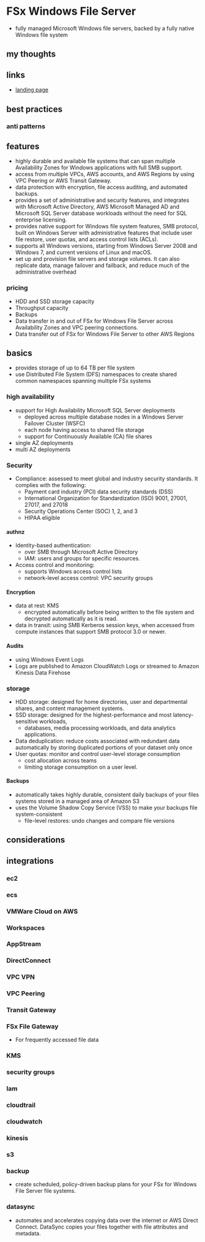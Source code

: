 # FSx Windows File Server

- fully managed Microsoft Windows file servers, backed by a fully native Windows file system

## my thoughts

## links

- [landing page](https://aws.amazon.com/fsx/windows/?nc=sn&loc=2)

## best practices

### anti patterns

## features

- highly durable and available file systems that can span multiple Availability Zones for Windows applications with full SMB support.
- access from multiple VPCs, AWS accounts, and AWS Regions by using VPC Peering or AWS Transit Gateway.
- data protection with encryption, file access auditing, and automated backups.
- provides a set of administrative and security features, and integrates with Microsoft Active Directory, AWS Microsoft Managed AD and Microsoft SQL Server database workloads without the need for SQL enterprise licensing.
- provides native support for Windows file system features, SMB protocol, built on Windows Server with administrative features that include user file restore, user quotas, and access control lists (ACLs).
- supports all Windows versions, starting from Windows Server 2008 and Windows 7, and current versions of Linux and macOS.
- set up and provision file servers and storage volumes. It can also replicate data, manage failover and failback, and reduce much of the administrative overhead

### pricing

- HDD and SSD storage capacity
- Throughput capacity
- Backups
- Data transfer in and out of FSx for Windows File Server across Availability Zones and VPC peering connections.
- Data transfer out of FSx for Windows File Server to other AWS Regions

## basics

- provides storage of up to 64 TB per file system
- use Distributed File System (DFS) namespaces to create shared common namespaces spanning multiple FSx systems

### high availability

- support for High Availability Microsoft SQL Server deployments
  - deployed across multiple database nodes in a Windows Server Failover Cluster (WSFC)
  - each node having access to shared file storage
  - support for Continuously Available (CA) file shares
- single AZ deployments
- multi AZ deployments

### Security

- Compliance: assessed to meet global and industry security standards. It complies with the following:
  - Payment card industry (PCI) data security standards (DSS)
  - International Organization for Standardization (ISO) 9001, 27001, 27017, and 27018
  - Security Operations Center (SOC) 1, 2, and 3
  - HIPAA eligible

#### authnz

- Identity-based authentication:
  - over SMB through Microsoft Active Directory
  - IAM: users and groups for specific resources.
- Access control and monitoring:
  - supports Windows access control lists
  - network-level access control: VPC security groups

#### Encryption

- data at rest: KMS
  - encrypted automatically before being written to the file system and decrypted automatically as it is read.
- data in transit: using SMB Kerberos session keys, when accessed from compute instances that support SMB protocol 3.0 or newer.

#### Audits

- using Windows Event Logs
- Logs are published to Amazon CloudWatch Logs or streamed to Amazon Kinesis Data Firehose

### storage

- HDD storage: designed for home directories, user and departmental shares, and content management systems.
- SSD storage: designed for the highest-performance and most latency-sensitive workloads,
  - databases, media processing workloads, and data analytics applications.
- Data deduplication: reduce costs associated with redundant data automatically by storing duplicated portions of your dataset only once
- User quotas: monitor and control user-level storage consumption
  - cost allocation across teams
  - limiting storage consumption on a user level.

#### Backups

- automatically takes highly durable, consistent daily backups of your files systems stored in a managed area of Amazon S3
- uses the Volume Shadow Copy Service (VSS) to make your backups file system-consistent
  - file-level restores: undo changes and compare file versions

## considerations

## integrations

### ec2

### ecs

### VMWare Cloud on AWS

### Workspaces

### AppStream

### DirectConnect

### VPC VPN

### VPC Peering

### Transit Gateway

### FSx File Gateway

- For frequently accessed file data

### KMS

### security groups

### Iam

### cloudtrail

### cloudwatch

### kinesis

### s3

### backup

- create scheduled, policy-driven backup plans for your FSx for Windows File Server file systems.

### datasync

- automates and accelerates copying data over the internet or AWS Direct Connect. DataSync copies your files together with file attributes and metadata.
